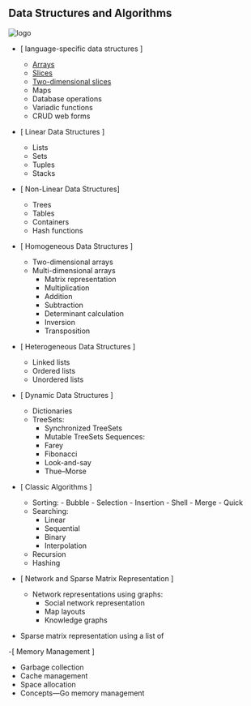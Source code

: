 ## Data Structures and Algorithms

![logo](https://raw.githubusercontent.com/collabnix/gopherlabs/master/img/DataStructure.gif)

- [ language-specific data structures ]
    - [Arrays](./array_concept.md)
    - [Slices](./Slices.md)
    - [ Two-dimensional slices](./Two_dimensional_slices.md)
    -  Maps
    -  Database operations
    -  Variadic functions
    -  CRUD web forms 
- [ Linear Data Structures ]
   -  Lists
   -  Sets
   -  Tuples
   -  Stacks
- [ Non-Linear Data Structures] 
  -  Trees
  -  Tables
  -  Containers
  -  Hash functions
- [ Homogeneous Data Structures ]
  -  Two-dimensional arrays
  -  Multi-dimensional arrays
      -   Matrix representation
      -   Multiplication
      -   Addition
      -   Subtraction
      -   Determinant calculation
      -   Inversion
      -   Transposition
- [ Heterogeneous Data Structures ]
   -  Linked lists
   -  Ordered lists
   -  Unordered lists
- [ Dynamic Data Structures ] 
    - Dictionaries
    - TreeSets:
       - Synchronized TreeSets
       - Mutable TreeSets
    Sequences:
       -  Farey
       -  Fibonacci
       -  Look-and-say
       -  Thue–Morse
- [ Classic Algorithms ] 
   -  Sorting:
           -  Bubble
           -  Selection
           -  Insertion
           -  Shell
           -  Merge
           -  Quick
   - Searching:
      - Linear
      -  Sequential
      -  Binary
      -  Interpolation
   - Recursion
   - Hashing
- [ Network and Sparse Matrix Representation ]

     - Network representations using graphs:
         - Social network representation
         -  Map layouts
         -  Knowledge graphs
 - Sparse matrix representation using a list of 
 
-[ Memory Management ]
   -  Garbage collection
   -  Cache management
   -  Space allocation
   -  Concepts—Go memory management



